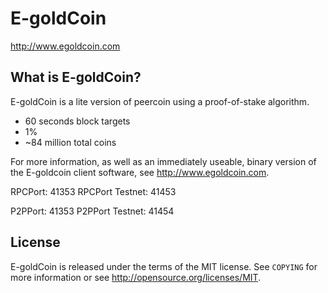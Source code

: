 E-goldCoin
================================
http://www.egoldcoin.com

What is E-goldCoin?
----------------
E-goldCoin is a lite version of peercoin using a proof-of-stake algorithm.
 - 60 seconds block targets
 - 1%
 - ~84 million total coins

For more information, as well as an immediately useable, binary version of
the E-goldcoin client software, see http://www.egoldcoin.com.

RPCPort: 41353
RPCPort Testnet: 41453

P2PPort: 41353
P2PPort Testnet: 41454

License
-------
E-goldCoin is released under the terms of the MIT license. See `COPYING` for more
information or see http://opensource.org/licenses/MIT.


